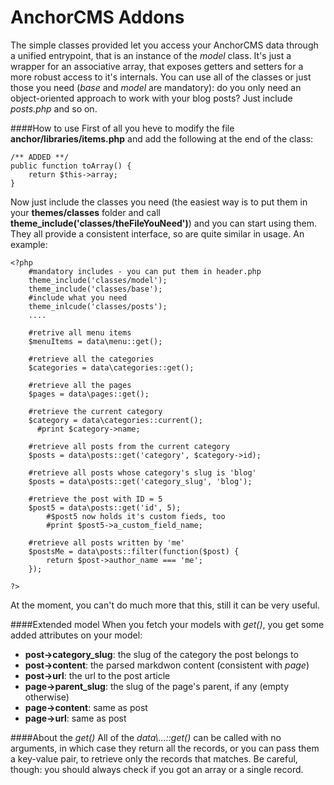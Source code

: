 AnchorCMS Addons
=========

The simple classes provided let you access your AnchorCMS data through a unified entrypoint, that is an instance of the *model* class. It's just a wrapper for an associative array, that exposes getters and setters for a more robust access to it's internals. 
You can use all of the classes or just those you need (*base* and *model* are mandatory): do you only need an object-oriented approach to work with your blog posts? Just include *posts.php* and so on.

####How to use
First of all you heve to modify the file **anchor/libraries/items.php** and add the following at the end of the class:
    
    /** ADDED **/
    public function toArray() {
        return $this->array;
    }
    
Now just include the classes you need (the easiest way is to put them in your **themes/classes** folder and call **theme_include('classes/theFileYouNeed')**) and you can start using them. They all provide a consistent interface, so are quite similar in usage. An example:

    <?php
        #mandatory includes - you can put them in header.php
        theme_include('classes/model');
        theme_include('classes/base');
        #include what you need
        theme_inlcude('classes/posts');
        ....
        
        #retrive all menu items
        $menuItems = data\menu::get();
        
        #retrieve all the categories
        $categories = data\categories::get();
        
        #retrieve all the pages
        $pages = data\pages::get();
        
        #retrieve the current category
        $category = data\categories::current();
          #print $category->name;
        
        #retrieve all posts from the current category
        $posts = data\posts::get('category', $category->id);
        
        #retrieve all posts whose category's slug is 'blog'
        $posts = data\posts::get('category_slug', 'blog');
        
        #retrieve the post with ID = 5
        $post5 = data\posts::get('id', 5);
            #$post5 now holds it's custom fieds, too
            #print $post5->a_custom_field_name;
            
        #retrieve all posts written by 'me'
        $postsMe = data\posts::filter(function($post) {
            return $post->author_name === 'me';
        });
        
    ?>
    
At the moment, you can't do much more that this, still it can be very useful.

####Extended model
When you fetch your models with *get()*, you get some added attributes on your model:

 - **post->category_slug**: the slug of the category the post belongs to
 - **post->content**: the parsed markdwon content (consistent with *page*)
 - **post->url**: the url to the post article
 - **page->parent_slug**: the slug of the page's parent, if any (empty otherwise)
 - **page->content**: same as post
 - **page->url**: same as post

####About the *get()*
All of the *data\\...::get()* can be called with no arguments, in which case they return all the records, or you can pass them a key-value pair, to retrieve only the records that matches. Be careful, though: you should always check if you got an array or a single record.
        


